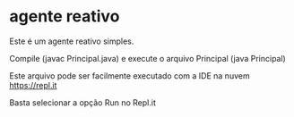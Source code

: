 # agente reativo
Este é um agente reativo simples.

Compile (javac Principal.java) e execute o arquivo Principal (java Principal)

Este arquivo pode ser facilmente executado com a IDE na nuvem https://repl.it

Basta selecionar a opção Run no Repl.it

